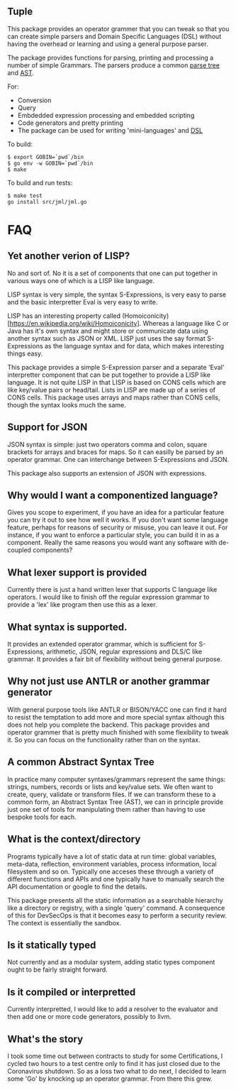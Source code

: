 ## Tuple

This package provides an operator grammer that you can tweak so that you can
create simple parsers and Domain Specific Languages (DSL) without having the overhead or learning and using a general purpose parser.

The package provides functions for parsing, printing and processing a number of simple Grammars.
The parsers produce a common [parse tree](https://en.wikipedia.org/wiki/Parse_tree)
and [AST](https://en.wikipedia.org/wiki/Abstract_syntax_tree).


For:
* Conversion
* Query
* Embdedded expression processing and embedded scripting
* Code generators and pretty printing
* The package can be used for writing 'mini-languages' and [DSL](https://en.wikipedia.org/wiki/Domain-specific_language)


To build:
```
$ export GOBIN=`pwd`/bin
$ go env -w GOBIN=`pwd`/bin
$ make
```

To build and run tests:
```
$ make test
go install src/jml/jml.go
```


# FAQ


## Yet another verion of LISP?

No and sort of.   No it is a set of components that one can put together in various ways
one of which is a LISP like language.

LISP syntax is very simple, the syntax S-Expressions, is very easy to parse and the basic interpretter Eval is very easy to write.

LISP has an interesting property called (Homoiconicity)[https://en.wikipedia.org/wiki/Homoiconicity].
Whereas a language like C or Java has it's own syntax and might store or communicate data using another syntax such as JSON or XML.
LISP just uses the say format S-Expressions as the language syntax and for data, which makes interesting things easy.

This package provides a simple S-Expression parser and a separate 'Eval' interpretter component that can be put together
to provide a LISP like language.
It is not quite LISP in that LISP is based on CONS cells which are like key/value pairs or head/tail. Lists in LISP
are made up of a series of CONS cells.
This package uses arrays and maps rather than CONS cells, though the syntax looks much the same.

## Support for JSON

JSON syntax is simple: just two operators comma and colon, square brackets for arrays and braces for maps.
So it can easilly be parsed by an operator grammar.
One can interchange between S-Expressions and JSON.

This package also supports an extension of JSON with expressions.


## Why would I want a componentized language?

Gives you scope to experiment, if you have an idea for a particular feature you can try it out to see how well it works.
If you don't want some language feature, perhaps for reasons of security or misuse, you can leave it out.
For instance, if you want to enforce a particular style, you can build it in as a component.
Really the same reasons you would want any software with de-coupled components?


## What lexer support is provided

Currently there is just a hand written lexer that supports C language like operators.
I would like to finish off the regular expression grammar to provide a 'lex' like program
then use this as a lexer.


## What syntax is supported.

It provides an extended operator grammar, which is sufficient for S-Expressions, arithmetic, JSON, regular expressions
and DLS/C like grammar.   It provides a fair bit of flexibility without being general purpose.


## Why not just use ANTLR or another grammar generator

With general purpose tools like ANTLR or BISON/YACC one can find it hard to resist the temptation to add more and more special syntax
although this does not help you complete the backend.
This package provides and operator grammer that is pretty much finished with some flexibility to tweak it.
So you can focus on the functionality rather than on the syntax.

## A common Abstract Syntax Tree

In practice many computer syntaxes/grammars represent the same things: strings, numbers, records or lists and key/value sets.
We often want to create, query, validate or transform files.
If we can transform these to a common form, an Abstract Syntax Tree (AST),
we can in principle provide just one set of tools for manipulating them rather than having to use bespoke tools for each.

## What is the context/directory

Programs typically have a lot of static data at run time: global variables, meta-data, reflection, environment variables, process information, local filesystem and so on.
Typically one acceses these through a variety of different functions and APIs and one typically have to manually search the API documentation or google to find the details.

This package presents all the static information as a searchable hierarchy like a directory or registry, with a single 'query' command.
A consequence of this for DevSecOps is that it becomes easy to perform a security review.  The context is essentially the sandbox.


## Is it statically typed

Not currently and as a modular system, adding static types component ought to be fairly straight forward.


## Is it compiled or interpretted

Currently interpretted, I would like to add a resolver to the evaluator and then add one or more code generators, possibly to llvm.


## What's the story

I took some time out between contracts to study for some Certifications,
I cycled two hours to a test centre only to find it has just closed due to the Coronavirus shutdown.
So as a loss two what to do next, I decided to learn some 'Go' by knocking up an operator grammar.
From there this grew.
